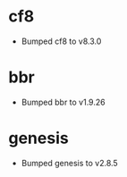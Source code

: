
# cf8

- Bumped cf8 to v8.3.0

# bbr

- Bumped bbr to v1.9.26

# genesis

- Bumped genesis to v2.8.5
